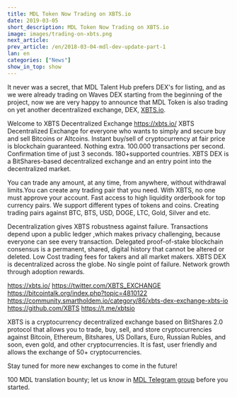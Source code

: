 ```yaml
---
title: MDL Token Now Trading on XBTS.io
date: 2019-03-05
short_description: MDL Token Now Trading on XBTS.io
image: images/trading-on-xbts.png
next_article:
prev_article: /en/2018-03-04-mdl-dev-update-part-1
lan: en
categories: ["News"]
show_in_top: show
---
```


It never was a secret, that MDL Talent Hub prefers DEX's for listing, and as we were already trading on Waves DEX starting from the beginning of the project, now we are very happy to announce that MDL Token is also trading on yet another decentralized exchange, DEX, [XBTS.io](https://xbts.io).

Welcome to XBTS Decentralized Exchange https://xbts.io/
XBTS Decentralized Exchange for everyone who wants to simply and secure buy and sell Bitcoins or Altcoins. Instant buy/sell of cryptocurrency at fair price is blockchain guaranteed. Nothing extra. 100.000 transactions per second. Confirmation time of just 3 seconds. 180+supported countries.
XBTS DEX is a BitShares-based decentralized exchange and an entry point into the decentralized market.

You can trade any amount, at any time, from anywhere, without withdrawal limits.You can create any trading pair that you need.
With XBTS, no one must approve your account.  Fast access to high liquidity orderbook for top currency pairs.
We support different types of tokens and coins. Creating trading pairs against BTC, BTS, USD, DOGE, LTC, Gold, Silver and etc.

Decentralization gives XBTS robustness against failure. Transactions depend upon a public ledger ,which makes privacy challenging, because everyone can see every transaction. Delegated proof-of-stake blockchain consensus is a permanent, shared, digital history that cannot be altered or deleted.
Low Cost trading fees for takers and all market makers. XBTS DEX is decentralized across the globe. No single point of failure. Network growth through adoption rewards.

https://xbts.io/
https://twitter.com/XBTS_EXCHANGE
https://bitcointalk.org/index.php?topic=4810122
https://community.smartholdem.io/category/86/xbts-dex-exchange-xbts-io
https://github.com/XBTS
https://t.me/xbtsio

XBTS is a cryptocurrency decentralized exchange based on BitShares 2.0 protocol that allows you to trade, buy, sell, and store cryptocurrencies against Bitcoin, Ethereum, Bitshares, US Dollars, Euro, Russian Rubles, and soon, even gold, and other cryptocurrencies. It is fast, user friendly and allows the exchange of 50+ cryptocurrencies.

Stay tuned for more new exchanges to come in the future!

100 MDL translation bounty; let us know in [MDL Telegram group](https://t.me/MDL_Talent_Hub) before you started.
